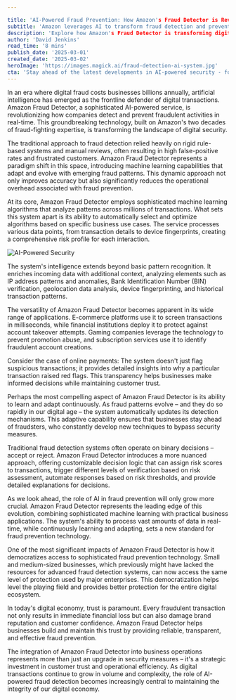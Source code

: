 ```yaml
---

title: 'AI-Powered Fraud Prevention: How Amazon's Fraud Detector is Revolutionizing Digital Security'
subtitle: 'Amazon leverages AI to transform fraud detection and prevention in digital transactions'
description: 'Explore how Amazon's Fraud Detector is transforming digital security with its AI-powered systems, providing sophisticated protection against evolving fraud patterns for businesses of all sizes. Discover the innovations that analyze millions of transactions in real-time, offering nuanced risk assessments and adaptive defense mechanisms.'
author: 'David Jenkins'
read_time: '8 mins'
publish_date: '2025-03-01'
created_date: '2025-03-02'
heroImage: 'https://images.magick.ai/fraud-detection-ai-system.jpg'
cta: 'Stay ahead of the latest developments in AI-powered security - follow us on LinkedIn for regular updates on cutting-edge fraud prevention technologies and digital security innovations!'
---
```


In an era where digital fraud costs businesses billions annually, artificial intelligence has emerged as the frontline defender of digital transactions. Amazon Fraud Detector, a sophisticated AI-powered service, is revolutionizing how companies detect and prevent fraudulent activities in real-time. This groundbreaking technology, built on Amazon's two decades of fraud-fighting expertise, is transforming the landscape of digital security.

The traditional approach to fraud detection relied heavily on rigid rule-based systems and manual reviews, often resulting in high false-positive rates and frustrated customers. Amazon Fraud Detector represents a paradigm shift in this space, introducing machine learning capabilities that adapt and evolve with emerging fraud patterns. This dynamic approach not only improves accuracy but also significantly reduces the operational overhead associated with fraud prevention.

At its core, Amazon Fraud Detector employs sophisticated machine learning algorithms that analyze patterns across millions of transactions. What sets this system apart is its ability to automatically select and optimize algorithms based on specific business use cases. The service processes various data points, from transaction details to device fingerprints, creating a comprehensive risk profile for each interaction.

![AI-Powered Security](https://i.magick.ai/PIXE/1738406181100_magick_img.webp)

The system's intelligence extends beyond basic pattern recognition. It enriches incoming data with additional context, analyzing elements such as IP address patterns and anomalies, Bank Identification Number (BIN) verification, geolocation data analysis, device fingerprinting, and historical transaction patterns.

The versatility of Amazon Fraud Detector becomes apparent in its wide range of applications. E-commerce platforms use it to screen transactions in milliseconds, while financial institutions deploy it to protect against account takeover attempts. Gaming companies leverage the technology to prevent promotion abuse, and subscription services use it to identify fraudulent account creations.

Consider the case of online payments: The system doesn't just flag suspicious transactions; it provides detailed insights into why a particular transaction raised red flags. This transparency helps businesses make informed decisions while maintaining customer trust.

Perhaps the most compelling aspect of Amazon Fraud Detector is its ability to learn and adapt continuously. As fraud patterns evolve – and they do so rapidly in our digital age – the system automatically updates its detection mechanisms. This adaptive capability ensures that businesses stay ahead of fraudsters, who constantly develop new techniques to bypass security measures.

Traditional fraud detection systems often operate on binary decisions – accept or reject. Amazon Fraud Detector introduces a more nuanced approach, offering customizable decision logic that can assign risk scores to transactions, trigger different levels of verification based on risk assessment, automate responses based on risk thresholds, and provide detailed explanations for decisions.

As we look ahead, the role of AI in fraud prevention will only grow more crucial. Amazon Fraud Detector represents the leading edge of this evolution, combining sophisticated machine learning with practical business applications. The system's ability to process vast amounts of data in real-time, while continuously learning and adapting, sets a new standard for fraud prevention technology.

One of the most significant impacts of Amazon Fraud Detector is how it democratizes access to sophisticated fraud prevention technology. Small and medium-sized businesses, which previously might have lacked the resources for advanced fraud detection systems, can now access the same level of protection used by major enterprises. This democratization helps level the playing field and provides better protection for the entire digital ecosystem.

In today's digital economy, trust is paramount. Every fraudulent transaction not only results in immediate financial loss but can also damage brand reputation and customer confidence. Amazon Fraud Detector helps businesses build and maintain this trust by providing reliable, transparent, and effective fraud prevention.

The integration of Amazon Fraud Detector into business operations represents more than just an upgrade in security measures – it's a strategic investment in customer trust and operational efficiency. As digital transactions continue to grow in volume and complexity, the role of AI-powered fraud detection becomes increasingly central to maintaining the integrity of our digital economy.